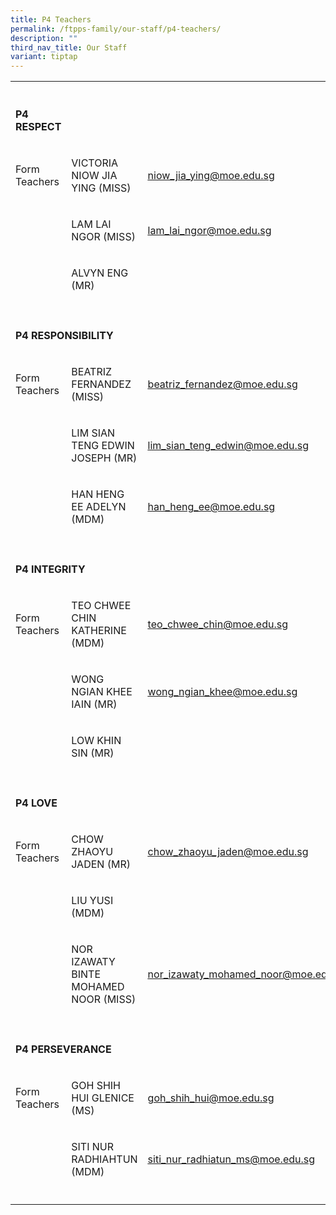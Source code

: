 ```yaml
---
title: P4 Teachers
permalink: /ftpps-family/our-staff/p4-teachers/
description: ""
third_nav_title: Our Staff
variant: tiptap
---
```

<table style="minWidth: 75px">
<colgroup>
<col>
<col>
<col>
</colgroup>
<tbody>
<tr>
<th rowspan="1" colspan="1">
<p></p>
</th>
<th rowspan="1" colspan="1">
<p></p>
</th>
<th rowspan="1" colspan="1">
<p></p>
</th>
</tr>
<tr>
<td rowspan="1" colspan="1">
<p><strong>P4 RESPECT</strong>
</p>
</td>
<td rowspan="1" colspan="1">
<p></p>
</td>
<td rowspan="1" colspan="1">
<p></p>
</td>
</tr>
<tr>
<td rowspan="1" colspan="1">
<p>Form Teachers</p>
</td>
<td rowspan="1" colspan="1">
<p>VICTORIA NIOW JIA YING (MISS)</p>
</td>
<td rowspan="1" colspan="1">
<p><a href="mailto:niow_jia_ying@moe.edu.sg" rel="noopener noreferrer nofollow" target="_blank"><u>niow_jia_ying@moe.edu.sg</u></a>
</p>
</td>
</tr>
<tr>
<td rowspan="1" colspan="1">
<p></p>
</td>
<td rowspan="1" colspan="1">
<p>LAM LAI NGOR (MISS)</p>
</td>
<td rowspan="1" colspan="1">
<p><a href="mailto:lam_lai_ngor@moe.edu.sg" rel="noopener noreferrer nofollow" target="_blank"><u>lam_lai_ngor@moe.edu.sg</u></a>
</p>
</td>
</tr>
<tr>
<td rowspan="1" colspan="1">
<p></p>
</td>
<td rowspan="1" colspan="1">
<p>ALVYN ENG (MR)</p>
</td>
<td rowspan="1" colspan="1">
<p></p>
</td>
</tr>
<tr>
<td rowspan="1" colspan="1">
<p></p>
</td>
<td rowspan="1" colspan="1">
<p></p>
</td>
<td rowspan="1" colspan="1">
<p></p>
</td>
</tr>
<tr>
<td rowspan="1" colspan="3">
<p><strong>P4 RESPONSIBILITY</strong>
</p>
</td>
</tr>
<tr>
<td rowspan="1" colspan="1">
<p>Form Teachers</p>
</td>
<td rowspan="1" colspan="1">
<p>BEATRIZ FERNANDEZ (MISS)</p>
</td>
<td rowspan="1" colspan="1">
<p><a href="mailto:beatriz_fernandez@moe.edu.sg" rel="noopener noreferrer nofollow" target="_blank"><u>beatriz_fernandez@moe.edu.sg</u></a>
</p>
</td>
</tr>
<tr>
<td rowspan="1" colspan="1">
<p></p>
</td>
<td rowspan="1" colspan="1">
<p>LIM SIAN TENG EDWIN JOSEPH (MR)</p>
</td>
<td rowspan="1" colspan="1">
<p><a href="mailto:lim_sian_teng_edwin@moe.edu.sg" rel="noopener noreferrer nofollow" target="_blank"><u>lim_sian_teng_edwin@moe.edu.sg</u></a>
</p>
</td>
</tr>
<tr>
<td rowspan="1" colspan="1">
<p></p>
</td>
<td rowspan="1" colspan="1">
<p>HAN HENG EE ADELYN (MDM)</p>
</td>
<td rowspan="1" colspan="1">
<p><a href="mailto:han_heng_ee@moe.edu.sg" rel="noopener noreferrer nofollow" target="_blank"><u>han_heng_ee@moe.edu.sg</u></a>
</p>
</td>
</tr>
<tr>
<td rowspan="1" colspan="1">
<p></p>
</td>
<td rowspan="1" colspan="1">
<p></p>
</td>
<td rowspan="1" colspan="1">
<p></p>
</td>
</tr>
<tr>
<td rowspan="1" colspan="3">
<p><strong>P4 INTEGRITY</strong>
</p>
</td>
</tr>
<tr>
<td rowspan="1" colspan="1">
<p>Form Teachers</p>
</td>
<td rowspan="1" colspan="1">
<p>TEO CHWEE CHIN KATHERINE (MDM)</p>
</td>
<td rowspan="1" colspan="1">
<p><a href="mailto:teo_chwee_chin@moe.edu.sg" rel="noopener noreferrer nofollow" target="_blank"><u>teo_chwee_chin@moe.edu.sg</u></a>
</p>
</td>
</tr>
<tr>
<td rowspan="1" colspan="1">
<p></p>
</td>
<td rowspan="1" colspan="1">
<p>WONG NGIAN KHEE IAIN (MR)</p>
</td>
<td rowspan="1" colspan="1">
<p><a href="mailto:wong_ngian_khee@moe.edu.sg" rel="noopener noreferrer nofollow" target="_blank"><u>wong_ngian_khee@moe.edu.sg</u></a>
</p>
</td>
</tr>
<tr>
<td rowspan="1" colspan="1">
<p></p>
</td>
<td rowspan="1" colspan="1">
<p>LOW KHIN SIN (MR)</p>
</td>
<td rowspan="1" colspan="1">
<p></p>
</td>
</tr>
<tr>
<td rowspan="1" colspan="1">
<p></p>
</td>
<td rowspan="1" colspan="1">
<p></p>
</td>
<td rowspan="1" colspan="1">
<p></p>
</td>
</tr>
<tr>
<td rowspan="1" colspan="1">
<p><strong>P4 LOVE</strong>
</p>
</td>
<td rowspan="1" colspan="1">
<p></p>
</td>
<td rowspan="1" colspan="1">
<p></p>
</td>
</tr>
<tr>
<td rowspan="1" colspan="1">
<p>Form Teachers</p>
</td>
<td rowspan="1" colspan="1">
<p>CHOW ZHAOYU JADEN (MR)</p>
</td>
<td rowspan="1" colspan="1">
<p><a href="mailto:lam_lai_ngor@moe.edu.sg" rel="noopener noreferrer nofollow" target="_blank"><u>chow_zhaoyu_jaden@moe.edu.sg</u></a>
</p>
</td>
</tr>
<tr>
<td rowspan="1" colspan="1">
<p></p>
</td>
<td rowspan="1" colspan="1">
<p>LIU YUSI (MDM)</p>
</td>
<td rowspan="1" colspan="1">
<p></p>
</td>
</tr>
<tr>
<td rowspan="1" colspan="1">
<p></p>
</td>
<td rowspan="1" colspan="1">
<p>NOR IZAWATY BINTE MOHAMED NOOR (MISS)</p>
</td>
<td rowspan="1" colspan="1">
<p><a href="mailto:nor_izawaty_mohamed_noor@moe.edu.sg" rel="noopener noreferrer nofollow" target="_blank"><u>nor_izawaty_mohamed_noor@moe.edu.sg</u></a>
</p>
</td>
</tr>
<tr>
<td rowspan="1" colspan="1">
<p></p>
</td>
<td rowspan="1" colspan="1">
<p></p>
</td>
<td rowspan="1" colspan="1">
<p></p>
</td>
</tr>
<tr>
<td rowspan="1" colspan="3">
<p><strong>P4 PERSEVERANCE</strong>
</p>
</td>
</tr>
<tr>
<td rowspan="1" colspan="1">
<p>Form Teachers</p>
</td>
<td rowspan="1" colspan="1">
<p>GOH SHIH HUI GLENICE (MS)</p>
</td>
<td rowspan="1" colspan="1">
<p><a href="mailto:goh_shih_hui@moe.edu.sg" rel="noopener noreferrer nofollow" target="_blank"><u>goh_shih_hui@moe.edu.sg</u></a>
</p>
</td>
</tr>
<tr>
<td rowspan="1" colspan="1">
<p></p>
</td>
<td rowspan="1" colspan="1">
<p>SITI NUR RADHIAHTUN (MDM)</p>
</td>
<td rowspan="1" colspan="1">
<p><a href="mailto:siti_nur_radhiatun_ms@moe.edu.sg" rel="noopener noreferrer nofollow" target="_blank"><u>siti_nur_radhiatun_ms@moe.edu.sg</u></a>
</p>
</td>
</tr>
<tr>
<td rowspan="1" colspan="1">
<p></p>
</td>
<td rowspan="1" colspan="1">
<p></p>
</td>
<td rowspan="1" colspan="1">
<p></p>
</td>
</tr>
</tbody>
</table>
<p></p>